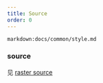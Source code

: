 ```yaml
---
title: Source
order: 0
---
```


`markdown:docs/common/style.md`

### source

见 [raster source](../source/raster)
